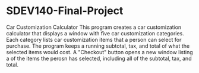 # SDEV140-Final-Project
Car Customization Calculator
This program creates a car customization calculator that displays a window with five car customization categories.
Each category lists car customization items that a person can select for purchase.
The program keeps a running subtotal, tax, and total of what the selected items would cost.
A "Checkout" button opens a new window listing a of the items the perosn has selected, including all of the subtotal, tax, and total.
